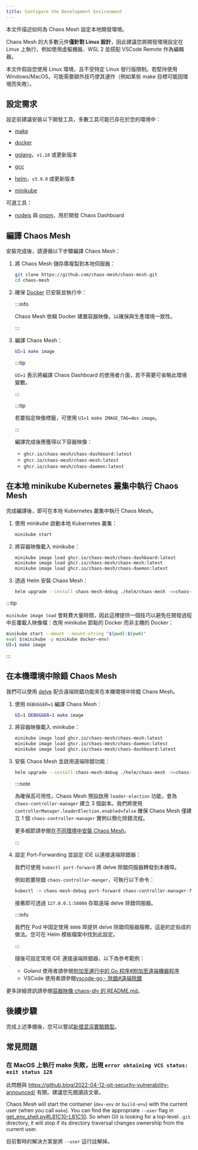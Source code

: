 ```yaml
---
title: Configure the Development Environment
---
```


本文件描述如何為 Chaos Mesh 設定本地開發環境。

Chaos Mesh 的大多數元件**僅針對 Linux 設計**，因此建議您將開發環境設定在 Linux 上執行，例如使用虛擬機器、WSL 2 並搭配 VSCode Remote 作為編輯器。

本文件假設您使用 Linux 環境，且不受特定 Linux 發行版限制。若堅持使用 Windows/MacOS，可能需要額外技巧使其運作（例如某些 make 目標可能因環境而失敗）。

## 設定需求

設定前建議安裝以下開發工具，多數工具可能已存在於您的環境中：

- [make](https://www.gnu.org/software/make/)

- [docker](https://docs.docker.com/install/)

- [golang](https://go.dev/doc/install)，`v1.18` 或更新版本

- [gcc](https://gcc.gnu.org/)

- [helm](https://helm.sh/)，`v3.9.0` 或更新版本

- [minikube](https://minikube.sigs.k8s.io/docs/start/)

可選工具：

- [nodejs](https://nodejs.org/en/) 與 [pnpm](https://pnpm.io/)，用於開發 Chaos Dashboard

## 編譯 Chaos Mesh

安裝完成後，請遵循以下步驟編譯 Chaos Mesh：

1. 將 Chaos Mesh 儲存庫複製到本地伺服器：

   ```bash
   git clone https://github.com/chaos-mesh/chaos-mesh.git
   cd chaos-mesh
   ```

2. 確保 [Docker](https://docs.docker.com/install/) 已安裝並執行中：

   :::info

   Chaos Mesh 依賴 Docker 建置容器映像，以確保與生產環境一致性。

   :::

3. 編譯 Chaos Mesh：

   ```bash
   UI=1 make image
   ```

   :::tip

   `UI=1` 表示將編譯 Chaos Dashboard 的使用者介面，若不需要可省略此環境變數。

   :::

   :::tip

   若要指定映像標籤，可使用 `UI=1 make IMAGE_TAG=dev image`。

   :::

   編譯完成後應獲得以下容器映像：

   - `ghcr.io/chaos-mesh/chaos-dashboard:latest`
   - `ghcr.io/chaos-mesh/chaos-mesh:latest`
   - `ghcr.io/chaos-mesh/chaos-daemon:latest`

## 在本地 minikube Kubernetes 叢集中執行 Chaos Mesh

完成編譯後，即可在本地 Kubernetes 叢集中執行 Chaos Mesh。

1. 使用 minikube 啟動本地 Kubernetes 叢集：

   ```bash
   minikube start
   ```

2. 將容器映像載入 minikube：

   ```bash
   minikube image load ghcr.io/chaos-mesh/chaos-dashboard:latest
   minikube image load ghcr.io/chaos-mesh/chaos-mesh:latest
   minikube image load ghcr.io/chaos-mesh/chaos-daemon:latest
   ```

3. 透過 Helm 安裝 Chaos Mesh：

   ```bash
   helm upgrade --install chaos-mesh-debug ./helm/chaos-mesh -n=chaos-mesh-debug --create-namespace
   ```

:::tip

`minikube image load` 會耗費大量時間，因此這裡提供一個技巧以避免在開發過程中反覆載入映像檔：改用 minikube 節點的 Docker 而非主機的 Docker：

```bash
minikube start --mount --mount-string "$(pwd):$(pwd)"
eval $(minikube -p minikube docker-env)
UI=1 make image
```

:::

## 在本機環境中除錯 Chaos Mesh

我們可以使用 [delve](https://github.com/go-delve/delve) 配合遠端除錯功能來在本機環境中除錯 Chaos Mesh。

1. 使用 `DEBUGGER=1` 編譯 Chaos Mesh：

   ```bash
   UI=1 DEBUGGER=1 make image
   ```

2. 將容器映像載入 minikube：

   ```bash
   minikube image load ghcr.io/chaos-mesh/chaos-mesh:latest
   minikube image load ghcr.io/chaos-mesh/chaos-daemon:latest
   minikube image load ghcr.io/chaos-mesh/chaos-dashboard:latest
   ```

3. 安裝 Chaos Mesh 並啟用遠端除錯功能：

   ```bash
   helm upgrade --install chaos-mesh-debug ./helm/chaos-mesh -n=chaos-mesh-debug --create-namespace --set chaosDlv.enable=true --set controllerManager.leaderElection.enabled=false
   ```

   :::note

   為確保高可用性，Chaos Mesh 預設啟用 `leader-election` 功能，會為 `chaos-controller-manager` 建立 3 個副本。我們將使用 `controllerManager.leaderElection.enabled=false` 確保 Chaos Mesh 僅建立 1 個 `chaos-controller-manager` 實例以簡化除錯流程。

   更多細節請參閱[在不同環境中安裝 Chaos Mesh](production-installation-using-helm.md#step-4-install-chaos-mesh-in-different-environments)。

   :::

4. 設定 Port-Forwarding 並設定 IDE 以連接遠端除錯器：

   我們可使用 `kubectl port-forward` 將 delve 除錯伺服器轉發到本機埠。

   例如若要除錯 `chaos-controller-manger`，可執行以下命令：

   ```bash
   kubectl -n chaos-mesh-debug port-forward chaos-controller-manager-766dc8488d-7n5bq 58000:8000
   ```

   接著即可透過 `127.0.0.1:58000` 存取遠端 delve 除錯伺服器。

   :::info

   我們在 Pod 中固定使用 `8000` 埠提供 delve 除錯伺服器服務，這是約定俗成的做法。您可在 Helm 模板檔案中找到此設定。

   :::

   隨後可設定常用 IDE 連接遠端除錯器，以下為參考範例：

   - Goland 使用者請參閱[附加至運行中的 Go 程序#附加至遠端機器程序](https://www.jetbrains.com/help/go/attach-to-running-go-processes-with-debugger.html#attach-to-a-process-on-a-remote-machine)
   - VSCode 使用者請參閱[vscode-go - 除錯#遠端除錯](https://github.com/golang/vscode-go/blob/master/docs/debugging.md#remote-debugging)

更多詳細資訊請參閱[容器映像 chaos-dlv 的 README.md](https://github.com/chaos-mesh/chaos-mesh/blob/master/images/chaos-dlv/README.md)。

## 後續步驟

完成上述準備後，您可以嘗試[新增混沌實驗類型](add-new-chaos-experiment-type.md)。

## 常見問題

### 在 MacOS 上執行 make 失敗，出現 `error obtaining VCS status: exit status 128`

此問題與 https://github.blog/2022-04-12-git-security-vulnerability-announced/ 有關。建議您先閱讀該文章。

Chaos Mesh will start the container (`dev-env` or `build-env`) with the current user (when you call `make`). You can find the appropriate `--user` flag in [get_env_shell.py#L81C10-L81C10](https://github.com/chaos-mesh/chaos-mesh/blob/813b650c02e0b065ae5c4707725c346929ab1847/build/get_env_shell.py#L81C10-L81C10). So when Git is looking for a top-level `.git` directory, it will stop if its directory traversal changes ownership from the current user.

目前暫時的解決方案是將 `--user` 這行註解掉。